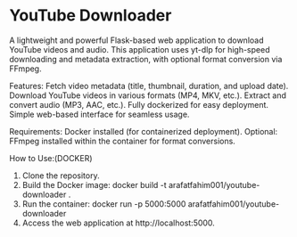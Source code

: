 # YouTube Downloader
A lightweight and powerful Flask-based web application to download YouTube videos and audio. This application uses yt-dlp for high-speed downloading and metadata extraction, with optional format conversion via FFmpeg.

Features:
Fetch video metadata (title, thumbnail, duration, and upload date).
Download YouTube videos in various formats (MP4, MKV, etc.).
Extract and convert audio (MP3, AAC, etc.).
Fully dockerized for easy deployment.
Simple web-based interface for seamless usage.

Requirements:
Docker installed (for containerized deployment).
Optional: FFmpeg installed within the container for format conversions.


How to Use:(DOCKER)
1. Clone the repository.
2. Build the Docker image:
   docker build -t arafatfahim001/youtube-downloader .
3. Run the container:
   docker run -p 5000:5000 arafatfahim001/youtube-downloader
4. Access the web application at
   http://localhost:5000.
